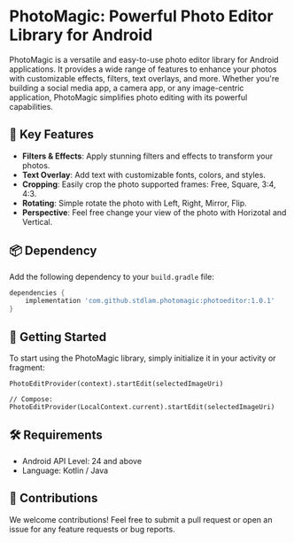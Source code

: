 # PhotoMagic: Powerful Photo Editor Library for Android

PhotoMagic is a versatile and easy-to-use photo editor library for Android applications. It provides a wide range of features to enhance your photos with customizable effects, filters, text overlays, and more. Whether you're building a social media app, a camera app, or any image-centric application, PhotoMagic simplifies photo editing with its powerful capabilities.

## 🎉 Key Features

- **Filters & Effects**: Apply stunning filters and effects to transform your photos.
- **Text Overlay**: Add text with customizable fonts, colors, and styles.
- **Cropping**: Easily crop the photo supported frames: Free, Square, 3:4, 4:3.
- **Rotating**: Simple rotate the photo with Left, Right, Mirror, Flip.
- **Perspective**: Feel free change your view of the photo with Horizotal and Vertical.

## 📦 Dependency

Add the following dependency to your `build.gradle` file:

```gradle
dependencies {
    implementation 'com.github.stdlam.photomagic:photoeditor:1.0.1'
}
```

## 🚀 Getting Started
To start using the PhotoMagic library, simply initialize it in your activity or fragment:
```
PhotoEditProvider(context).startEdit(selectedImageUri)

// Compose:
PhotoEditProvider(LocalContext.current).startEdit(selectedImageUri)
```

## 🛠️ Requirements
- Android API Level: 24 and above
- Language: Kotlin / Java

## 🤝 Contributions
We welcome contributions! Feel free to submit a pull request or open an issue for any feature requests or bug reports.
